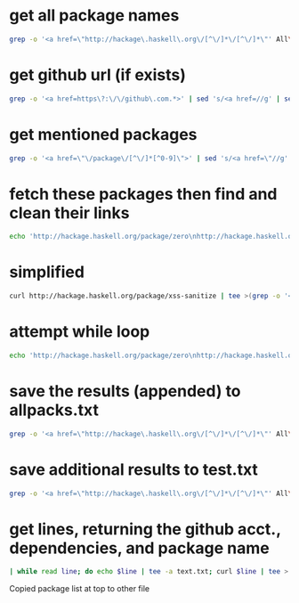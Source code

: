 # get all package names

```bash
grep -o '<a href=\"http://hackage\.haskell\.org\/[^\/]*\/[^\/]*\"' All\ packages\ by\ name\ _\ Hackage.html | sed 's/<a href=//g' | sed 's/\"//g'
```

# get github url (if exists)

```bash
grep -o '<a href=https\?:\/\/github\.com.*>' | sed 's/<a href=//g' | sed 's/>//g'
```

# get mentioned packages

```bash
grep -o '<a href=\"\/package\/[^\/]*[^0-9]\">' | sed 's/<a href=\"//g' | sed 's/\">//g'
```

# fetch these packages then find and clean their links

```bash
echo 'http://hackage.haskell.org/package/zero\nhttp://hackage.haskell.org/package/zerobin\nhttp://hackage.haskell.org/package/xss-sanitize' | xargs -L1 -J "curl % | tee >(grep -o '<a href=https\?:\/\/github\.com.*>' | sed 's/<a href=//g' | sed 's/>//g') | grep -o '<a href=\"\/package\/[^\/]*[^0-9]\">' | sed 's/<a href=\"//g' | sed 's/\">//g'"
```

# simplified

```bash
curl http://hackage.haskell.org/package/xss-sanitize | tee >(grep -o '<a href=\"\/package\/[^\/]*[^0-9]\">' | sed 's/<a href=\"//g' | sed 's/\">//g') | grep -o '<a href=https\?:\/\/github\.com.*>' | sed 's/<a href=//g' | sed 's/>//g' 
```

# attempt while loop

```bash
echo 'http://hackage.haskell.org/package/zero\nhttp://hackage.haskell.org/package/zerobin\nhttp://hackage.haskell.org/package/xss-sanitize' | while read line; do curl $line | tee >(grep -o '<a href=\"\/package\/[^\/]*[^0-9]\">' | sed 's/<a href=\"//g' | sed 's/\">//g') | grep -o '<a href=https\?:\/\/github\.com.*>' | sed 's/<a href=//g' | sed 's/>//g' ; done
```

# save the results (appended) to allpacks.txt

```bash
grep -o '<a href=\"http://hackage\.haskell\.org\/[^\/]*\/[^\/]*\"' All\ packages\ by\ name\ _\ Hackage.html | sed 's/<a href=//g' | sed 's/\"//g' | while read line; do curl $line | tee >(grep -o '<a href=\"\/package\/[^\/]*[^0-9]\">' | sed 's/<a href=\"//g' | sed 's/\">//g') | grep -o '<a href=https\?:\/\/github\.com.*>' | sed 's/<a href=//g' | sed 's/>//g' >> allpacks.txt ; done
```

# save additional results to test.txt

```bash
grep -o '<a href=\"http://hackage\.haskell\.org\/[^\/]*\/[^\/]*\"' All\ packages\ by\ name\ _\ Hackage.html | sed 's/<a href=//g' | sed 's/\"//g' | while read line; do curl $line | tee >(tee -a test.txt) >(grep -o '<a href=\"\/package\/[^\/]*[^0-9]\">' | sed 's/<a href=\"//g' | sed 's/\">//g' | tee -a test.txt) | grep -o '<a href=https\?:\/\/github\.com.*>' | sed 's/<a href=//g' | sed 's/>//g' | tee -a test.txt ; done
```

# get lines, returning the github acct., dependencies, and package name

```bash
| while read line; do echo $line | tee -a text.txt; curl $line | tee >(((grep -o '<a href=\"\/package\/[^\/]*[^0-9]\">' | sed 's/<a href=\"//g' | sed 's/\">//g') ; echo $line ; echo '') | tee -a test.txt) | grep -o '<a href=https\?:\/\/github\.com.*>' | sed 's/<a href=//g' | sed 's/>//g' | tee -a test.txt ; done
```

Copied package list at top to other file
